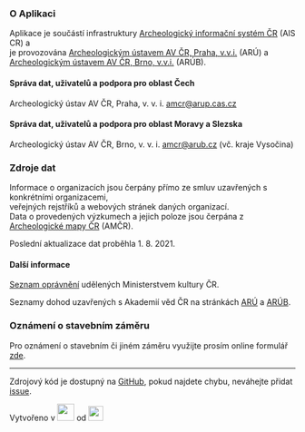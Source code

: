 ### O Aplikaci

Aplikace je součástí infrastruktury <a href="https://www.aiscr.cz/" target="_blank">Archeologický informační systém ČR</a> (AIS CR) a<br> je provozována 
<a href="https://www.arup.cas.cz/" target="_blank">Archeologickým ústavem AV ČR, Praha, v.v.i.</a> (ARÚ) a<br>
<a href="https://arub.avcr.cz/" target="_blank">Archeologickým ústavem AV ČR, Brno, v.v.i.</a> (ARÚB).

#### Správa dat, uživatelů a podpora pro oblast Čech
Archeologický ústav AV ČR, Praha, v. v. i. <a href=mailto:amcr@arup.cas.cz>amcr@arup.cas.cz</a>

#### Správa dat, uživatelů a podpora pro oblast Moravy a Slezska
Archeologický ústav AV ČR, Brno, v. v. i. <a href=mailto:amcr@arub.cz>amcr@arub.cz</a> (vč. kraje Vysočina)

### Zdroje dat
Informace o organizacích jsou čerpány přímo ze smluv uzavřených s konkrétními organizacemi,<br> veřejných rejstříků a webových stránek daných organizací.<br>
Data o provedených výzkumech a jejich poloze jsou čerpána z <a href="http://www.archeologickamapa.cz/" target="_blank">Archeologické mapy ČR</a> (AMČR).

Poslední aktualizace dat proběhla 1. 8. 2021.

#### Další informace
<a href="https://www.mkcr.cz/seznam-organizaci-opravnenych-k-provadeni-archeologickych-vyzkumu-278.html" target="_blank">Seznam oprávnění</a> udělených Ministerstvem kultury ČR.

Seznamy dohod uzavřených s Akademií věd  ČR na stránkách <a href="https://www.arup.cas.cz/kdo-je-opravnen-provadet-archeologicke-vyzkumy/" target="_blank">ARÚ</a> a <a href="https://www.arub.cz/referat-archeologicke-pamatkove-pece/opravnene-organizace/" target="_blank">ARÚB</a>.

### Oznámení o stavebním záměru
Pro oznámení o stavebním či jiném záměru využijte prosím online formulář <a href="https://backend.aiscr.cz/oznameni/0/" target="_blank">zde</a>.

<hr>

Zdrojový kód je dostupný na <a href="https://github.com/ARUP-CAS/aiscr-oao" target="_blank">GitHub</a>, pokud najdete chybu, neváhejte přidat <a href="https://github.com/petrpajdla/map_oao/issues/new" target="_blank">issue</a>.

Vytvořeno v <a href="https://shiny.rstudio.com/" target="_blank"><img src="https://www.rstudio.com/wp-content/uploads/2014/04/shiny.png" height="30px"></a> od <a href="https://www.rstudio.com/" target="_blank"><img src="https://www.rstudio.com/assets/img/logo.svg" height="26px"></a>


